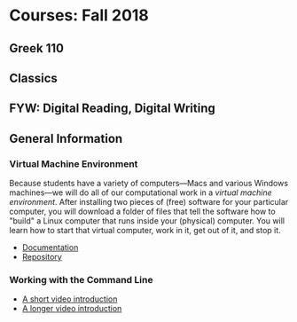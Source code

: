# Courses: Fall 2018

## Greek 110

## Classics 

## FYW: Digital Reading, Digital Writing

## General Information

### Virtual Machine Environment

Because students have a variety of computers—Macs and various Windows machines—we will do all of our computational work in a *virtual machine environment*. After installing two pieces of (free) software for your particular computer, you will download a folder of files that tell the software how to "build" a Linux computer that runs inside your (physical) computer. You will learn how to start that virtual computer, work in it, get out of it, and stop it.


- [Documentation](https://eumaeus.github.io/fall2018vm/)
- [Repository](https://github.com/Eumaeus/fall2018vm)

### Working with the Command Line

- [A short video introduction](https://youtu.be/lSfNQIeb0uo)
- [A longer video introduction](https://youtu.be/oxuRxtrO2Ag)